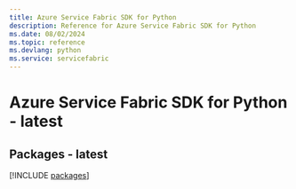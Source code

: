 ```yaml
---
title: Azure Service Fabric SDK for Python
description: Reference for Azure Service Fabric SDK for Python
ms.date: 08/02/2024
ms.topic: reference
ms.devlang: python
ms.service: servicefabric
---
```

# Azure Service Fabric SDK for Python - latest
## Packages - latest
[!INCLUDE [packages](service-fabric-index.md)]
